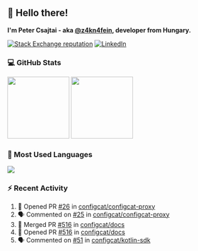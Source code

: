 ## 👋 Hello there!

**I'm Peter Csajtai - aka [@z4kn4fein](https://github.com/z4kn4fein), developer from Hungary.**

[![Stack Exchange reputation](https://img.shields.io/stackexchange/stackoverflow/r/8700582?color=orange&label=reputation&logo=stackoverflow&style=for-the-badge)](https://stackoverflow.com/users/8700582)
[![LinkedIn](https://img.shields.io/badge/linkedin-%230077B5.svg?style=for-the-badge&logo=linkedin&logoColor=white)](https://www.linkedin.com/in/csajtai-p%C3%A9ter-45395341/)

### 💻 GitHub Stats

<div>
  <img height="140px" src="https://github-readme-stats-pcsajtai.vercel.app/api?username=z4kn4fein&show_icons=true&hide_border=true&count_private=true&custom_title=Stats&theme=dracula&line_height=24&hide_title=true">
  <img height="140px" src="https://streak-stats.demolab.com?user=z4kn4fein&theme=dracula&hide_border=true">
  
</div>

### :toolbox: Most Used Languages

<img src="https://github-readme-stats-pcsajtai.vercel.app/api/top-langs/?username=z4kn4fein&theme=dracula&hide_border=true&layout=compact&langs_count=8&hide_title=true">

### :zap: Recent Activity

<!--START_SECTION:activity-->
1. 💪 Opened PR [#26](https://github.com/configcat/configcat-proxy/pull/26) in [configcat/configcat-proxy](https://github.com/configcat/configcat-proxy)
2. 🗣 Commented on [#25](https://github.com/configcat/configcat-proxy/issues/25#issuecomment-2616165617) in [configcat/configcat-proxy](https://github.com/configcat/configcat-proxy)
3. 🎉 Merged PR [#516](https://github.com/configcat/docs/pull/516) in [configcat/docs](https://github.com/configcat/docs)
4. 💪 Opened PR [#516](https://github.com/configcat/docs/pull/516) in [configcat/docs](https://github.com/configcat/docs)
5. 🗣 Commented on [#51](https://github.com/configcat/kotlin-sdk/issues/51#issuecomment-2582229663) in [configcat/kotlin-sdk](https://github.com/configcat/kotlin-sdk)
<!--END_SECTION:activity-->
